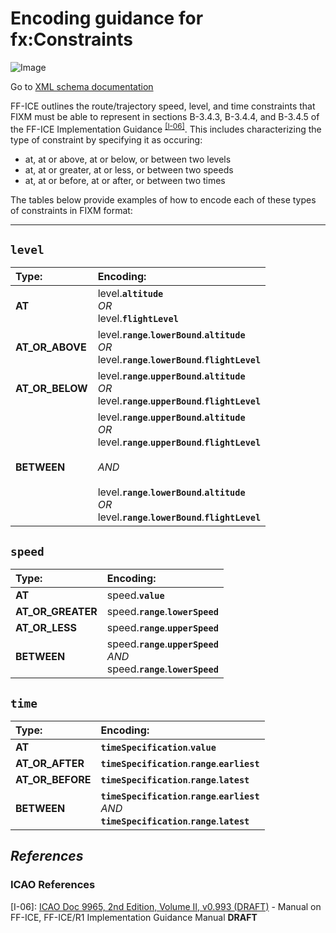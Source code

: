 # Encoding guidance for fx:Constraints

![Image](https://www.fixm.aero/releases/FIXM-4.3.0/doc/logical_model_documentation/EARoot/EA1/EA2/EA9/EA3/EA397.png)

Go to [XML schema documentation](https://www.fixm.aero/releases/FIXM-4.3.0/doc/schema_documentation/Fixm_RouteTrajectoryConstraintType.html)

FF-ICE outlines the route/trajectory speed, level, and time constraints that FIXM must be able to represent in sections B-3.4.3, B-3.4.4, and B-3.4.5 of the FF-ICE Implementation Guidance <sup>[[I-06]](#References)</sup>. This includes characterizing the type of constraint by specifying it as occuring:

- at, at or above, at or below, or between two levels
- at, at or greater, at or less, or between two speeds
- at, at or before, at or after, or between two times

The tables below provide examples of how to encode each of these types of constraints in FIXM format:

---

## `level`


| **Type:**       | **Encoding:** |
|:--              |:------ |
| **AT**          | level.**`altitude`**<br>*OR*<br>level.**`flightLevel`** |
| **AT_OR_ABOVE** | level.**`range`**.**`lowerBound`**.**`altitude`**<br>*OR*<br>level.**`range`**.**`lowerBound`**.**`flightLevel`** |  
| **AT_OR_BELOW** | level.**`range`**.**`upperBound`**.**`altitude`**<br>*OR*<br>level.**`range`**.**`upperBound`**.**`flightLevel`** |
| **BETWEEN**     | level.**`range`**.**`upperBound`**.**`altitude`**<br>*OR*<br>level.**`range`**.**`upperBound`**.**`flightLevel`**<br><br>*AND*<br><br>level.**`range`**.**`lowerBound`**.**`altitude`**<br>*OR*<br>level.**`range`**.**`lowerBound`**.**`flightLevel`** |


## `speed`

| **Type:**         | **Encoding:** |
|:--                |:------ |
| **AT**            | speed.**`value`** |
| **AT_OR_GREATER** | speed.**`range`**.**`lowerSpeed`** |  
| **AT_OR_LESS**    | speed.**`range`**.**`upperSpeed`** |
| **BETWEEN**       | speed.**`range`**.**`upperSpeed`**<br>*AND*<br>speed.**`range`**.**`lowerSpeed`** |


## `time`

| **Type:**         | **Encoding:** |
|:--                |:------ |
| **AT**            | **`timeSpecification`**.**`value`** |
| **AT_OR_AFTER**   | **`timeSpecification`**.**`range`**.**`earliest`** |  
| **AT_OR_BEFORE**  | **`timeSpecification`**.**`range`**.**`latest`** |
| **BETWEEN**       | **`timeSpecification`**.**`range`**.**`earliest`**<br>*AND*<br>**`timeSpecification`**.**`range`**.**`latest`** |


## *References*

### ICAO References

[I-06]: [ICAO Doc 9965, 2nd Edition, Volume II, v0.993 (DRAFT)](https://portal.icao.int/atmrpp/ATMRPP5%20Montreal%2059%20June%202023/1_Working%20papers/ATMRPP5_WP1000_Appendix%20C%20Doc%209965%20Vol%20II%20Implementation%20Guidance%20d0.993_markup.pdf) - Manual on FF-ICE, FF-ICE/R1 Implementation Guidance Manual **DRAFT** 

